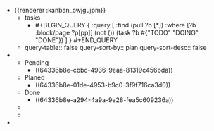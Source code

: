 - {{renderer :kanban_owjgujpm}}
	- tasks
		- #+BEGIN_QUERY
		  {
		   :query [
		           :find (pull ?b [*])
		           :where
		          [?b :block/page ?p[pp]]
		          (not ())
		          (task ?b #{"TODO" "DOING" "DONE"})
		           ] 
		   }
		  #+END_QUERY
	- query-table:: false
	  query-sort-by:: plan
	  query-sort-desc:: false
-
	- Pending
		- ((64336b8e-cbbc-4936-9eaa-81319c456bda))
	- Planed
		- ((64336b8e-01de-4953-b9c0-3f9f716ca3d0))
	- Done
		- ((64336b8e-a294-4a9a-9e28-fea5c609236a))
	-
	-
-